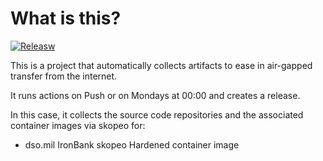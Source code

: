 # What is this?

[![Releasw](https://github.com/amentumservices/Collector-Skopeo-IB/actions/workflows/collect.yml/badge.svg?branch=main)](https://github.com/amentumservices/Collector-Skopeo-IB/actions/workflows/collect.yml)

This is a project that automatically collects artifacts to ease in air-gapped transfer from the internet.

It runs actions on Push or on Mondays at 00:00 and creates a release.

In this case, it collects the source code repositories and the associated container images via skopeo for:

- dso.mil IronBank skopeo Hardened container image
